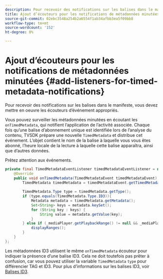 ```yaml
---
description: Pour recevoir des notifications sur les balises dans le manifeste, vous devez mettre en oeuvre les écouteurs d’événement appropriés.
title: Ajout d’écouteurs pour les notifications de métadonnées minutées
source-git-commit: 02ebc3548a254b2a6554f1ab34afbb3ea5f09bb8
workflow-type: tm+mt
source-wordcount: '152'
ht-degree: 0%

---
```


# Ajout d’écouteurs pour les notifications de métadonnées minutées {#add-listeners-for-timed-metadata-notifications}

Pour recevoir des notifications sur les balises dans le manifeste, vous devez mettre en oeuvre les écouteurs d’événement appropriés.

Vous pouvez surveiller les métadonnées minutées en écoutant les `onTimedMetadata`, qui notifient l’application de l’activité associée. Chaque fois qu’une balise d’abonnement unique est identifiée lors de l’analyse du contenu, TVSDK prépare une nouvelle `TimedMetadata` et distribue cet événement. L’objet contient le nom de la balise à laquelle vous vous êtes abonné, l’heure locale de la lecture à laquelle cette balise apparaîtra, ainsi que d’autres données.

Prêtez attention aux événements.

```java
private final TimedMetadataEventListener timedMetadataEventListener = new TimedMetadataEventListener() { 
    @Override 
    public void onTimedMetadata(TimedMetadataEvent timedMetadataEvent) { 
        TimedMetadata timedMetadata = timedMetadataEvent.getTimedMetadata(); 
 
        TimedMetadata.Type type = timedMetadata.getType(); 
        if (type.equals(TimedMetadata.Type.ID3)){ 
            Metadata metadata = timedMetadata.getMetadata(); 
            Set<String> keys = metadata.keySet(); 
            for (String key : keys) { 
                String value = metadata.getValue(key); 
            } 
        } else if (_mediaPlayer.getPlaybackRange() != null && _mediaPlayer.getPlaybackRange().getDuration() > 0) { 
            displayRanges(); 
        } 
    } 
}; 
```

Les métadonnées ID3 utilisent le même `onTimedMetadata` écouteur pour indiquer la présence d’une balise ID3. Cela ne doit toutefois pas prêter à confusion, car vous pouvez utiliser la variable `TimedMetadata` `type` pour différencier TAG et ID3. Pour plus d’informations sur les balises ID3, voir [Balises ID3](../../../../tvsdk-3x-android-prog/android-3x-content-playback-options-android2/android-3x-id3-metadata-retrieve.md).
